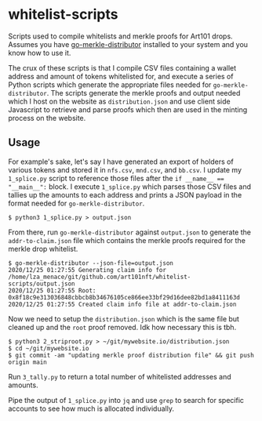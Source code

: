 # whitelist-scripts

Scripts used to compile whitelists and merkle proofs for Art101 drops. Assumes you have [go-merkle-distributor](https://github.com/0xKiwi/go-merkle-distributor) installed to your system and you know how to use it.

The crux of these scripts is that I compile CSV files containing a wallet address and amount of tokens whitelisted for, and execute a series of Python scripts which generate the appropriate files needed for `go-merkle-distributor`. The scripts generate the merkle proofs and output needed which I host on the website as `distribution.json` and use client side Javascript to retrieve and parse proofs which then are used in the minting process on the website.

## Usage

For example's sake, let's say I have generated an export of holders of various tokens and stored it in `nfs.csv`, `mnd.csv`, and `bb.csv`. I update my `1_splice.py` script to reference those files after the `if __name__ == "__main__":` block. I execute `1_splice.py` which parses those CSV files and tallies up the amounts to each address and prints a JSON payload in the format needed for `go-merkle-distributor`.

```
$ python3 1_splice.py > output.json
```

From there, run `go-merkle-distributor` against `output.json` to generate the `addr-to-claim.json` file which contains the merkle proofs required for the merkle drop whitelist.

```
$ go-merkle-distributor --json-file=output.json
2020/12/25 01:27:55 Generating claim info for /home/lza_menace/git/github.com/art101nft/whitelist-scripts/output.json
2020/12/25 01:27:55 Root: 0x8f18c9e313036848cbbcb8b34676105ce866ee33bf29d16dee82bd1a8411163d
2020/12/25 01:27:55 Created claim info file at addr-to-claim.json
```

Now we need to setup the `distribution.json` which is the same file but cleaned up and the `root` proof removed. Idk how necessary this is tbh.

```
$ python3 2_striproot.py > ~/git/mywebsite.io/distribution.json
$ cd ~/git/mywebsite.io
$ git commit -am "updating merkle proof distribution file" && git push origin main
```

Run `3_tally.py` to return a total number of whitelisted addresses and amounts.

Pipe the output of `1_splice.py` into `jq` and use `grep` to search for specific accounts to see how much is allocated individually.

